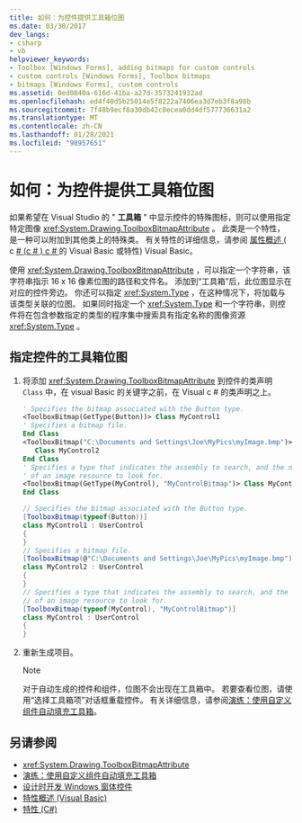 ```yaml
---
title: 如何：为控件提供工具箱位图
ms.date: 03/30/2017
dev_langs:
- csharp
- vb
helpviewer_keywords:
- Toolbox [Windows Forms], adding bitmaps for custom controls
- custom controls [Windows Forms], Toolbox bitmaps
- bitmaps [Windows Forms], custom controls
ms.assetid: 0ed0840a-616d-41ba-a27d-3573241932ad
ms.openlocfilehash: ed4f40d5b25014e5f8222a7406ea3d7eb3f8a98b
ms.sourcegitcommit: 7f48b9ecf8a30db42c8ecea0dd4df577736631a2
ms.translationtype: MT
ms.contentlocale: zh-CN
ms.lasthandoff: 01/28/2021
ms.locfileid: "98957651"
---
```

# <a name="how-to-provide-a-toolbox-bitmap-for-a-control"></a>如何：为控件提供工具箱位图

如果希望在 Visual Studio 的 " **工具箱** " 中显示控件的特殊图标，则可以使用指定特定图像 <xref:System.Drawing.ToolboxBitmapAttribute> 。 此类是一个特性，是一种可以附加到其他类上的特殊类。 有关特性的详细信息，请参阅 [属性概述 (](/dotnet/visual-basic/programming-guide/concepts/attributes/index) c [# (c # ) c # ](/dotnet/csharp/programming-guide/concepts/attributes/index) 的 Visual Basic 或特性) Visual Basic。

使用 <xref:System.Drawing.ToolboxBitmapAttribute> ，可以指定一个字符串，该字符串指示 16 x 16 像素位图的路径和文件名。 添加到“工具箱”后，此位图显示在对应的控件旁边。 你还可以指定 <xref:System.Type> ，在这种情况下，将加载与该类型关联的位图。 如果同时指定一个 <xref:System.Type> 和一个字符串，则控件将在包含参数指定的类型的程序集中搜索具有指定名称的图像资源 <xref:System.Type> 。

## <a name="to-specify-a-toolbox-bitmap-for-your-control"></a>指定控件的工具箱位图

1. 将添加 <xref:System.Drawing.ToolboxBitmapAttribute> 到控件的类声明 `Class` 中，在 visual Basic 的关键字之前，在 Visual c # 的类声明之上。

    ```vb
    ' Specifies the bitmap associated with the Button type.
    <ToolboxBitmap(GetType(Button))> Class MyControl1
    ' Specifies a bitmap file.
    End Class
    <ToolboxBitmap("C:\Documents and Settings\Joe\MyPics\myImage.bmp")> _
       Class MyControl2
    End Class
    ' Specifies a type that indicates the assembly to search, and the name
    ' of an image resource to look for.
    <ToolboxBitmap(GetType(MyControl), "MyControlBitmap")> Class MyControl
    End Class
    ```

    ```csharp
    // Specifies the bitmap associated with the Button type.
    [ToolboxBitmap(typeof(Button))]
    class MyControl1 : UserControl
    {
    }
    // Specifies a bitmap file.
    [ToolboxBitmap(@"C:\Documents and Settings\Joe\MyPics\myImage.bmp")]
    class MyControl2 : UserControl
    {
    }
    // Specifies a type that indicates the assembly to search, and the name
    // of an image resource to look for.
    [ToolboxBitmap(typeof(MyControl), "MyControlBitmap")]
    class MyControl : UserControl
    {
    }
    ```

2. 重新生成项目。

    > [!NOTE]
    > 对于自动生成的控件和组件，位图不会出现在工具箱中。 若要查看位图，请使用“选择工具箱项”对话框重载控件。 有关详细信息，请参阅[演练：使用自定义组件自动填充工具箱](walkthrough-automatically-populating-the-toolbox-with-custom-components.md)。

## <a name="see-also"></a>另请参阅

- <xref:System.Drawing.ToolboxBitmapAttribute>
- [演练：使用自定义组件自动填充工具箱](walkthrough-automatically-populating-the-toolbox-with-custom-components.md)
- [设计时开发 Windows 窗体控件](developing-windows-forms-controls-at-design-time.md)
- [特性概述 (Visual Basic)](/dotnet/visual-basic/programming-guide/concepts/attributes/index)
- [特性 (C#)](/dotnet/csharp/programming-guide/concepts/attributes/index)
